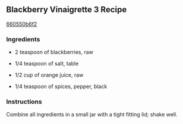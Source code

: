 ## Blackberry Vinaigrette 3 Recipe

[660550b6f2](http://cookeatshare.com/recipes/blackberry-vinaigrette-3-86763)

### Ingredients

 - 2 teaspoon of blackberries, raw

 - 1/4 teaspoon of salt, table

 - 1/2 cup of orange juice, raw

 - 1/4 teaspoon of spices, pepper, black

### Instructions

Combine all ingredients in a small jar with a tight fitting lid; shake well.